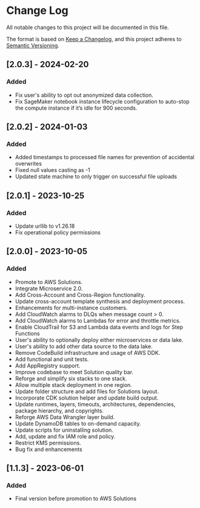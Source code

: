 # Change Log

All notable changes to this project will be documented in this file.

The format is based on [Keep a Changelog](https://keepachangelog.com/en/1.0.0/),
and this project adheres to [Semantic Versioning](https://semver.org/spec/v2.0.0.html).

## [2.0.3] - 2024-02-20

### Added

- Fix user's ability to opt out anonymized data collection.
- Fix SageMaker notebook instance lifecycle configuration to auto-stop the compute instance if it’s idle for 900 seconds.

## [2.0.2] - 2024-01-03

### Added

- Added timestamps to processed file names for prevention of accidental overwrites
- Fixed null values casting as -1
- Updated state machine to only trigger on successful file uploads

## [2.0.1] - 2023-10-25

### Added

- Update urllib to v1.26.18
- Fix operational policy permissions

## [2.0.0] - 2023-10-05

### Added

- Promote to AWS Solutions.
- Integrate Microservice 2.0.
- Add Cross-Account and Cross-Region functionality.
- Update cross-account template synthesis and deployment process.
- Enhancements for multi-instance customers.
- Add CloudWatch alarms to DLQs when message count > 0.
- Add CloudWatch alarms to Lambdas for error and throttle metrics.
- Enable CloudTrail for S3 and Lambda data events and logs for Step Functions
- User's ability to optionally deploy either microservices or data lake.
- User's ability to add other data source to the data lake.
- Remove CodeBuild infrastructure and usage of AWS DDK.
- Add functional and unit tests.
- Add AppRegistry support.
- Improve codebase to meet Solution quality bar.
- Reforge and simplify six stacks to one stack.
- Allow multiple stack deployment in one region.
- Update folder structure and add files for Solutions layout.
- Incorporate CDK solution helper and update build output.
- Update runtimes, layers, timeouts, architectures, dependencies, package hierarchy, and copyrights.
- Reforge AWS Data Wrangler layer build.
- Update DynamoDB tables to on-demand capacity.
- Update scripts for uninstalling solution.
- Add, update and fix IAM role and policy.
- Restrict KMS permissions.
- Bug fix and enhancements

## [1.1.3] - 2023-06-01

### Added

- Final version before promotion to AWS Solutions

